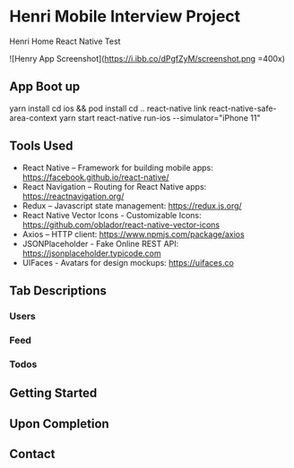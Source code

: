 # Henri Mobile Interview Project

Henri Home React Native Test


![Henry App Screenshot](https://i.ibb.co/dPgfZyM/screenshot.png =400x)

## App Boot up

yarn install
cd ios && pod install cd ..
react-native link react-native-safe-area-context
yarn start
react-native run-ios --simulator="iPhone 11"


## Tools Used

- React Native – Framework for building mobile apps: https://facebook.github.io/react-native/
- React Navigation – Routing for React Native apps: https://reactnavigation.org/
- Redux – Javascript state management: https://redux.js.org/
- React Native Vector Icons - Customizable Icons: https://github.com/oblador/react-native-vector-icons
- Axios – HTTP client: https://www.npmjs.com/package/axios
- JSONPlaceholder - Fake Online REST API: https://jsonplaceholder.typicode.com
- UIFaces - Avatars for design mockups: https://uifaces.co

## Tab Descriptions

### Users


### Feed



### Todos


## Getting Started



## Upon Completion



## Contact
